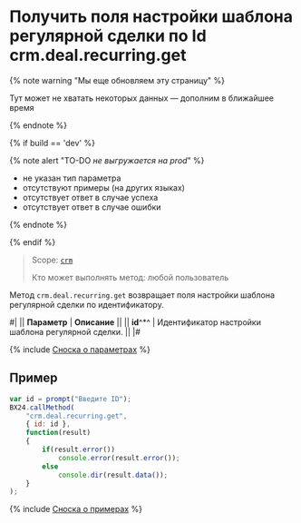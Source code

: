 # Получить поля настройки шаблона регулярной сделки по Id crm.deal.recurring.get

{% note warning "Мы еще обновляем эту страницу" %}

Тут может не хватать некоторых данных — дополним в ближайшее время

{% endnote %}

{% if build == 'dev' %}

{% note alert "TO-DO _не выгружается на prod_" %}

- не указан тип параметра
- отсутствуют примеры (на других языках)
- отсутствует ответ в случае успеха
- отсутствует ответ в случае ошибки

{% endnote %}

{% endif %}

> Scope: [`crm`](../../../scopes/permissions.md)
>
> Кто может выполнять метод: любой пользователь

Метод `crm.deal.recurring.get` возвращает поля настройки шаблона регулярной сделки по идентификатору.

#|
|| **Параметр** | **Описание** ||
|| **id**^*^ | Идентификатор настройки шаблона регулярной сделки. ||
|#

{% include [Сноска о параметрах](../../../../_includes/required.md) %}

## Пример

```js
var id = prompt("Введите ID");
BX24.callMethod(
    "crm.deal.recurring.get",
    { id: id },
    function(result)
    {
        if(result.error())
            console.error(result.error());
        else
            console.dir(result.data());
    }
);
```

{% include [Сноска о примерах](../../../../_includes/examples.md) %}